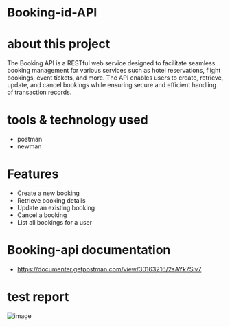 # Booking-id-API

# about this project
The Booking API is a RESTful web service designed to facilitate seamless booking management for various services such as hotel reservations, flight bookings, event tickets, and more. The API enables users to create, retrieve, update, and cancel bookings while ensuring secure and efficient handling of transaction records.

# tools & technology used
- postman
- newman

# Features
- Create a new booking
- Retrieve booking details
- Update an existing booking
- Cancel a booking 
- List all bookings for a user

# Booking-api documentation
- https://documenter.getpostman.com/view/30163216/2sAYk7Siv7

# test report

![image](https://github.com/user-attachments/assets/ccc46779-56b8-4541-a339-76e11e152a9e)

